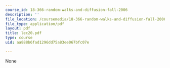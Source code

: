 ```yaml
---
course_id: 18-366-random-walks-and-diffusion-fall-2006
description: ''
file_location: /coursemedia/18-366-random-walks-and-diffusion-fall-2006/aa888b6fad1296dd75a83ee067bfc07e_lec20.pdf
file_type: application/pdf
layout: pdf
title: lec20.pdf
type: course
uid: aa888b6fad1296dd75a83ee067bfc07e

---
```

None